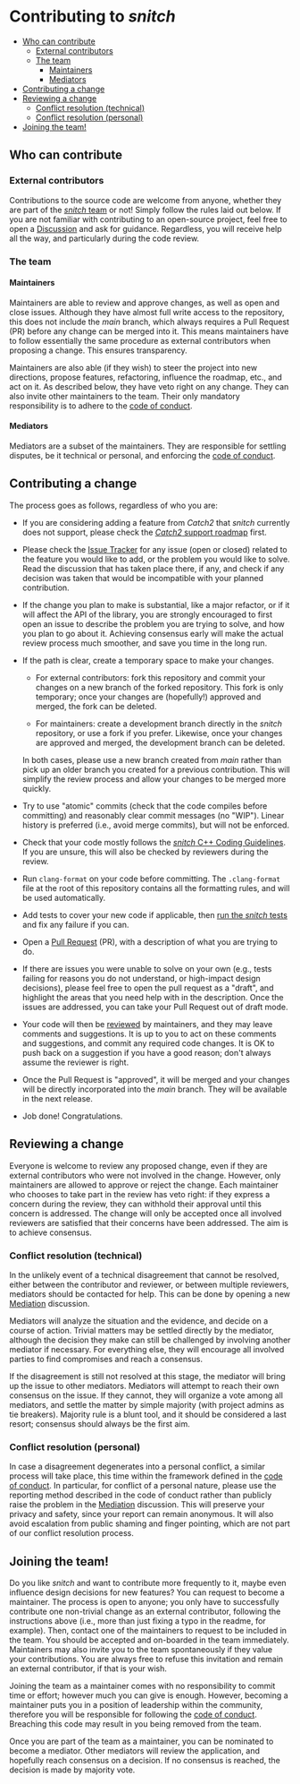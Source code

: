# Contributing to _snitch_

<!-- MarkdownTOC autolink="true" -->

- [Who can contribute](#who-can-contribute)
    - [External contributors](#external-contributors)
    - [The team](#the-team)
        - [Maintainers](#maintainers)
        - [Mediators](#mediators)
- [Contributing a change](#contributing-a-change)
- [Reviewing a change](#reviewing-a-change)
    - [Conflict resolution \(technical\)](#conflict-resolution-technical)
    - [Conflict resolution \(personal\)](#conflict-resolution-personal)
- [Joining the team!](#joining-the-team)

<!-- /MarkdownTOC -->


## Who can contribute

### External contributors

Contributions to the source code are welcome from anyone, whether they are part of the [_snitch_ team](#the-team) or not! Simply follow the rules laid out below. If you are not familiar with contributing to an open-source project, feel free to open a [Discussion](https://github.com/snitch-org/snitch/discussions/categories/ideas) and ask for guidance. Regardless, you will receive help all the way, and particularly during the code review.


### The team

#### Maintainers

Maintainers are able to review and approve changes, as well as open and close issues. Although they have almost full write access to the repository, this does not include the _main_ branch, which always requires a Pull Request (PR) before any change can be merged into it. This means maintainers have to follow essentially the same procedure as external contributors when proposing a change. This ensures transparency.

Maintainers are also able (if they wish) to steer the project into new directions, propose features, refactoring, influence the roadmap, etc., and act on it. As described below, they have veto right on any change. They can also invite other maintainers to the team. Their only mandatory responsibility is to adhere to the [code of conduct](CODE_OF_CONDUCT.md).


#### Mediators

Mediators are a subset of the maintainers. They are responsible for settling disputes, be it technical or personal, and enforcing the [code of conduct](CODE_OF_CONDUCT.md).


## Contributing a change

The process goes as follows, regardless of who you are:

 - If you are considering adding a feature from _Catch2_ that _snitch_ currently does not support, please check the [_Catch2_ support roadmap](doc/comparison_catch2.md) first.

 - Please check the [Issue Tracker](https://github.com/snitch-org/snitch/issues) for any issue (open or closed) related to the feature you would like to add, or the problem you would like to solve. Read the discussion that has taken place there, if any, and check if any decision was taken that would be incompatible with your planned contribution.

 - If the change you plan to make is substantial, like a major refactor, or if it will affect the API of the library, you are strongly encouraged to first open an issue to describe the problem you are trying to solve, and how you plan to go about it. Achieving consensus early will make the actual review process much smoother, and save you time in the long run.

 - If the path is clear, create a temporary space to make your changes.

   - For external contributors: fork this repository and commit your changes on a new branch of the forked repository. This fork is only temporary; once your changes are (hopefully!) approved and merged, the fork can be deleted.

   - For maintainers: create a development branch directly in the _snitch_ repository, or use a fork if you prefer. Likewise, once your changes are approved and merged, the development branch can be deleted.

   In both cases, please use a new branch created from _main_ rather than pick up an older branch you created for a previous contribution. This will simplify the review process and allow your changes to be merged more quickly.

 - Try to use "atomic" commits (check that the code compiles before committing) and reasonably clear commit messages (no "WIP"). Linear history is preferred (i.e., avoid merge commits), but will not be enforced.

 - Check that your code mostly follows the [_snitch_ C++ Coding Guidelines](doc/coding_guidelines.md). If you are unsure, this will also be checked by reviewers during the review.

 - Run `clang-format` on your code before committing. The `.clang-format` file at the root of this repository contains all the formatting rules, and will be used automatically.

 - Add tests to cover your new code if applicable, then [run the _snitch_ tests](doc/testing_snitch.md) and fix any failure if you can.

 - Open a [Pull Request](https://github.com/snitch-org/snitch/pulls) (PR), with a description of what you are trying to do.

 - If there are issues you were unable to solve on your own (e.g., tests failing for reasons you do not understand, or high-impact design decisions), please feel free to open the pull request as a "draft", and highlight the areas that you need help with in the description. Once the issues are addressed, you can take your Pull Request out of draft mode.

 - Your code will then be [reviewed](#reviewing-a-change) by maintainers, and they may leave comments and suggestions. It is up to you to act on these comments and suggestions, and commit any required code changes. It is OK to push back on a suggestion if you have a good reason; don't always assume the reviewer is right.

 - Once the Pull Request is "approved", it will be merged and your changes will be directly incorporated into the _main_ branch. They will be available in the next release.

 - Job done! Congratulations.


## Reviewing a change

Everyone is welcome to review any proposed change, even if they are external contributors who were not involved in the change. However, only maintainers are allowed to approve or reject the change. Each maintainer who chooses to take part in the review has veto right: if they express a concern during the review, they can withhold their approval until this concern is addressed. The change will only be accepted once all involved reviewers are satisfied that their concerns have been addressed. The aim is to achieve consensus.


### Conflict resolution (technical)

In the unlikely event of a technical disagreement that cannot be resolved, either between the contributor and reviewer, or between multiple reviewers, mediators should be contacted for help. This can be done by opening a new [Mediation](https://github.com/snitch-org/snitch/discussions/categories/mediation) discussion.

Mediators will analyze the situation and the evidence, and decide on a course of action. Trivial matters may be settled directly by the mediator, although the decision they make can still be challenged by involving another mediator if necessary. For everything else, they will encourage all involved parties to find compromises and reach a consensus.

If the disagreement is still not resolved at this stage, the mediator will bring up the issue to other mediators. Mediators will attempt to reach their own consensus on the issue. If they cannot, they will organize a vote among all mediators, and settle the matter by simple majority (with project admins as tie breakers). Majority rule is a blunt tool, and it should be considered a last resort; consensus should always be the first aim.


### Conflict resolution (personal)

In case a disagreement degenerates into a personal conflict, a similar process will take place, this time within the framework defined in the [code of conduct](CODE_OF_CONDUCT.md). In particular, for conflict of a personal nature, please use the reporting method described in the code of conduct rather than publicly raise the problem in the [Mediation](https://github.com/snitch-org/snitch/discussions/categories/mediation) discussion. This will preserve your privacy and safety, since your report can remain anonymous. It will also avoid escalation from public shaming and finger pointing, which are not part of our conflict resolution process.


## Joining the team!

Do you like _snitch_ and want to contribute more frequently to it, maybe even influence design decisions for new features? You can request to become a maintainer. The process is open to anyone; you only have to successfully contribute one non-trivial change as an external contributor, following the instructions above (i.e., more than just fixing a typo in the readme, for example). Then, contact one of the maintainers to request to be included in the team. You should be accepted and on-boarded in the team immediately. Maintainers may also invite you to the team spontaneously if they value your contributions. You are always free to refuse this invitation and remain an external contributor, if that is your wish.

Joining the team as a maintainer comes with no responsibility to commit time or effort; however much you can give is enough. However, becoming a maintainer puts you in a position of leadership within the community, therefore you will be responsible for following the [code of conduct](CODE_OF_CONDUCT.md). Breaching this code may result in you being removed from the team.

Once you are part of the team as a maintainer, you can be nominated to become a mediator. Other mediators will review the application, and hopefully reach consensus on a decision. If no consensus is reached, the decision is made by majority vote.

